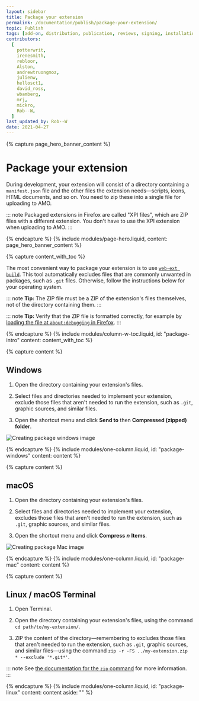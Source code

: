 ```yaml
---
layout: sidebar
title: Package your extension
permalink: /documentation/publish/package-your-extension/
topic: Publish
tags: [add-on, distribution, publication, reviews, signing, installation]
contributors:
  [
    potterwrit,
    irenesmith,
    rebloor,
    Alston,
    andrewtruongmoz,
    julienw,
    hellosct1,
    david_ross,
    wbamberg,
    mrj,
    mickro,
    Rob--W,
  ]
last_updated_by: Rob--W
date: 2021-04-27
---
```


<!-- Page Hero Banner -->

{% capture page_hero_banner_content %}

# Package your extension

During development, your extension will consist of a directory containing a `manifest.json` file and the other files the extension needs—scripts, icons, HTML documents, and so on. You need to zip these into a single file for uploading to AMO.

::: note
Packaged extensions in Firefox are called "XPI files", which are ZIP files with a different extension.
You don't have to use the XPI extension when uploading to AMO.
:::

{% endcapture %}
{% include modules/page-hero.liquid,
	content: page_hero_banner_content
%}

<!-- END: Page Hero Banner -->

<!-- Content with Table of Contents Module -->

{% capture content_with_toc %}

The most convenient way to package your extension is to use [`web-ext build`](/documentation/develop/web-ext-command-reference/#web-ext-build). This tool automatically excludes files that are commonly unwanted in packages, such as `.git` files. Otherwise, follow the instructions below for your operating system.

::: note
**Tip:** The ZIP file must be a ZIP of the extension's files themselves, not of the directory containing them.
:::

::: note
**Tip:** Verify that the ZIP file is formatted correctly, for example by [loading the file at `about:debugging` in Firefox](/documentation/develop/temporary-installation-in-firefox/).
:::

{% endcapture %}
{% include modules/column-w-toc.liquid,
	id: "package-intro"
	content: content_with_toc
%}

<!-- END: Content with Table of Contents -->

<!-- Single Column Body Module -->

{% capture content %}

## Windows

1. Open the directory containing your extension's files.

2. Select files and directories needed to implement your extension, exclude those files that aren't needed to run the extension, such as `.git`, graphic sources, and similar files.

3. Open the shortcut menu and click **Send to** then **Compressed (zipped) folder**.

![Creating package windows image](/assets/img/documentation/publish/creating_package_windows.png)

{% endcapture %}
{% include modules/one-column.liquid,
  id: "package-windows"
  content: content
%}

<!-- END: Single Column Body Module -->

<!-- Single Column Body Module -->

{% capture content %}

## macOS

1. Open the directory containing your extension's files.

2. Select files and directories needed to implement your extension, excludes those files that aren't needed to run the extension, such as `.git`, graphic sources, and similar files.

3. Open the shortcut menu and click **Compress** **_n_** **Items**.

![Creating package Mac image](/assets/img/documentation/publish/creating_package_mac.png)

{% endcapture %}
{% include modules/one-column.liquid,
  id: "package-mac"
  content: content
%}

<!-- END: Single Column Body Module -->

<!-- Single Column Body Module -->

{% capture content %}

## Linux / macOS Terminal

1. Open Terminal.

2. Open the directory containing your extension's files, using the command
   `cd path/to/my-extension/`.

3. ZIP the content of the directory—remembering to excludes those files that aren't needed to run the extension, such as `.git`, graphic sources, and similar files—using the command `zip -r -FS ../my-extension.zip * --exclude '*.git*'`.

::: note
See [the documentation for the `zip` command](https://linux.die.net/man/1/zip) for more information.
:::

{% endcapture %}
{% include modules/one-column.liquid,
  id: "package-linux"
  content: content
  aside: ""
%}

<!-- END: Single Column Body Module -->


